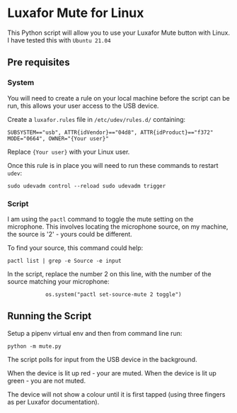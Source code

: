 # Luxafor Mute for Linux

This Python script will allow you to use your Luxafor Mute button with Linux.  I have tested this with ```Ubuntu 21.04```

## Pre requisites

### System

You will need to create a rule on your local machine before the script can be run, this allows your user access to the USB device.

Create a `luxafor.rules` file in `/etc/udev/rules.d/` containing:

``
SUBSYSTEM=="usb", ATTR{idVendor}=="04d8", ATTR{idProduct}=="f372" MODE="0664", OWNER="{Your user}"
``

Replace `{Your user}` with your Linux user.

Once this rule is in place you will need to run these commands to restart `udev`:

``
sudo udevadm control --reload
sudo udevadm trigger
``

### Script

I am using the `pactl` command to toggle the mute setting on the microphone.  This involves locating the microphone source, on my machine, the source is '2' - yours could be different.

To find your source, this command could help:

`pactl list | grep -e Source -e input`

In the script, replace the number 2 on this line, with the number of the source matching your microphone:

`            os.system("pactl set-source-mute 2 toggle")`

## Running the Script

Setup a pipenv virtual env and then from command line run:

`python -m mute.py`

The script polls for input from the USB device in the background.

When the device is lit up red - your are muted.
When the device is lit up green - you are not muted.

The device will not show a colour until it is first tapped (using three fingers as per Luxafor documentation).
